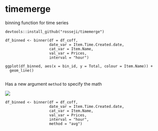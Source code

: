 # timemerge
binning function for time series

```
devtools::install_github("rosseji/timemerge")

df_binned <- binner(df = df_coff,
                    date_var = Item.Time.Created.date,
                    cat_var = Item.Name,
                    val_var = Prices,
                    interval = "hour")
                    
ggplot(df_binned, aes(x = bin_id, y = Total, colour = Item.Name)) + 
  geom_line()
  
```
Has a new argument `method` to specify the math

![](https://media.tenor.com/images/e0a669626522df539e2c3cced9454700/tenor.gif)

```
df_binned <- binner(df = df_coff,
                    date_var = Item.Time.Created.date,
                    cat_var = Item.Name,
                    val_var = Prices,
                    interval = "hour",
                    method = "avg")
```
